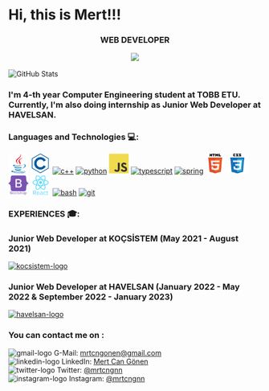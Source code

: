 # Hi, this is Mert!!!

<h3 align="center">
  WEB DEVELOPER
</h3>

<div align="center">
  <img src="https://c.tenor.com/O4O3dw4WD-wAAAAC/cars-lightning-mcqueen.gif"/> 
 </div>

  ![GitHub Stats](https://github-readme-stats.vercel.app/api?username=MertCanGonen&theme=tokyonight)

### I'm 4-th year Computer Engineering student at TOBB ETU. Currently, I'm also doing internship as Junior Web Developer at HAVELSAN.

### Languages and Technologies 💻:
<p align="left"> 

<a href="https://www.java.com" target="_blank"><img src="https://raw.githubusercontent.com/devicons/devicon/master/icons/java/java-original.svg" alt="java" width="40" height="40"/></a> 
<a href="https://devdocs.io/c/" target="_blank"><img src="https://raw.githubusercontent.com/devicons/devicon/2ae2a900d2f041da66e950e4d48052658d850630/icons/c/c-line.svg" alt="c" width="40" height="40"></a> 
<a href="https://cplusplus.com/" target="_blank"><img src="https://raw.githubusercontent.com/jmnote/z-icons/master/svg/cpp.svg" alt="c++" width="40" height="40"></a> <a href="https://www.python.org/" target="_blank"><img src="https://raw.githubusercontent.com/jmnote/z-icons/master/svg/python.svg" alt="python" width="40" height="40"></a> 
<a href="https://developer.mozilla.org/en-US/docs/Web/JavaScript" target="_blank"><img src="https://raw.githubusercontent.com/devicons/devicon/master/icons/javascript/javascript-original.svg" alt="javascript" width="40" height="40"/></a> 
<a href="https://www.typescriptlang.org/" target="_blank"><img src="https://www.svgrepo.com/show/303600/typescript-logo.svg" alt="typescript" width="40" height="40"/></a>
<a href="https://spring.io/projects/spring-boot" target="_blank"><img src="https://img.shields.io/badge/Spring_Boot-F2F4F9?style=for-the-badge&logo=spring-boot" alt="spring" width="60" height="40"></a>
<a href="https://www.w3schools.com/html/default.asp" target="_blank"><img src="https://raw.githubusercontent.com/devicons/devicon/2ae2a900d2f041da66e950e4d48052658d850630/icons/html5/html5-original-wordmark.svg" alt="html" width="40" height="40"></a> 
<a href="https://www.w3schools.com/css/" target="_blank"><img src="https://raw.githubusercontent.com/devicons/devicon/master/icons/css3/css3-original-wordmark.svg" alt="css3" width="40" height="40"/></a>
<a href="https://getbootstrap.com" target="_blank"><img src="https://raw.githubusercontent.com/devicons/devicon/master/icons/bootstrap/bootstrap-plain-wordmark.svg" alt="bootstrap" width="40" height="40"/></a>
<a href="https://reactjs.org/" target="_blank"><img src="https://raw.githubusercontent.com/devicons/devicon/master/icons/react/react-original-wordmark.svg" alt="react" width="40" height="40"/></a> 
<a href="https://www.gnu.org/software/bash/" target="_blank"><img src="https://raw.githubusercontent.com/jmnote/z-icons/master/svg/bash.svg" alt="bash" width="40" height="40"></a> 
<a href="https://git-scm.com/doc" target="_blank"><img src="https://raw.githubusercontent.com/jmnote/z-icons/master/svg/git.svg" alt="git" width="40" height="40"></a> 
</p>

### EXPERIENCES 🎓:

### Junior Web Developer at KOÇSİSTEM (May 2021 - August 2021)
<a href="https://www.kocsistem.com.tr/" target="_blank">
<img alt="kocsistem-logo" width="240" height="70" src="https://upload.wikimedia.org/wikipedia/tr/archive/2/28/20200704155435%21KocSistem_logo.png">
</a>

### Junior Web Developer at HAVELSAN (January 2022 - May 2022 & September 2022 - January 2023)
<a href="https://www.havelsan.com.tr/" target="_blank">
<img alt="havelsan-logo" width="210" height="140" src="https://upload.wikimedia.org/wikipedia/commons/thumb/c/c8/Havelsan_logo.svg/450px-Havelsan_logo.svg.png">
</a>

### You can contact me on : 
<img alt="gmail-logo" src="https://www.svgrepo.com/show/243092/gmail.svg" width="20" height="20">  G-Mail: [mrtcngonen@gmail.com](mailto:mrtcngonen@gmail.com)<br/>
<img alt="linkedin-logo" src="https://www.svgrepo.com/show/157006/linkedin.svg" width="20" height="20">  LinkedIn: [Mert Can Gönen](https://www.linkedin.com/in/mertcangonen)<br/>
<img alt="twitter-logo" src="https://www.svgrepo.com/show/22159/twitter.svg" width="20" height="20">  Twitter: [@mrtcngnn](https://twitter.com/mrtcngnn)<br/>
<img alt="instagram-logo" src="https://www.svgrepo.com/show/111199/instagram.svg" width="20" height="20">  Instagram: [@mrtcngnn](https://instagram.com/mrtcngnn)
